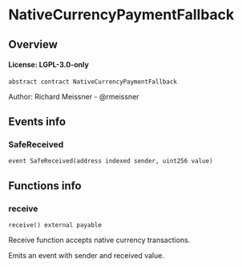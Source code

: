 # NativeCurrencyPaymentFallback

## Overview

#### License: LGPL-3.0-only

```solidity
abstract contract NativeCurrencyPaymentFallback
```

Author: Richard Meissner - @rmeissner
## Events info

### SafeReceived

```solidity
event SafeReceived(address indexed sender, uint256 value)
```


## Functions info

### receive

```solidity
receive() external payable
```

Receive function accepts native currency transactions.

Emits an event with sender and received value.